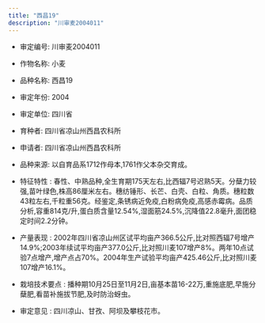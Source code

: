 ```yaml
---
title: "西昌19"
description: "川审麦2004011"
---
```

* 审定编号:  川审麦2004011

*  作物名称:  小麦

*  品种名称:  西昌19

*  审定年份:  2004

*  审定单位:  四川省

* 育种者:  四川省凉山州西昌农科所

*  申请者:  四川省凉山州西昌农科所

*  品种来源:  以自育品系1712作母本,1761作父本杂交育成。

*  特征特性 : 
春性、中熟品种,全生育期175天左右,比西辐7号迟熟5天。分蘖力较强,苗叶绿色,株高86厘米左右。穗纺锤形、长芒、白壳、白粒、角质。穗粒数43粒左右,千粒重56克。经鉴定,条锈病近免疫,白粉病免疫,高感赤霉病。品质分析,容重814克/升,蛋白质含量12.54%,湿面筋24.5%,沉降值22.8毫升,面团稳定时间2.2分钟。
 
*  产量表现 : 
2002年四川省凉山州区试平均亩产366.5公斤,比对照西辐7号增产14.9%;2003年续试平均亩产377.0公斤,比对照川麦107增产8%。两年10点试验7点增产,增产点占70%。2004年生产试验平均亩产425.46公斤,比对照川麦107增产16.1%。

*  栽培技术要点 : 
播种期10月25日至11月2日,亩基本苗16-22万,重施底肥,早施分蘖肥,看苗补施拔节肥,及时防治蚜虫。

*  审定意见 : 
四川凉山、甘孜、阿坝及攀枝花市。
